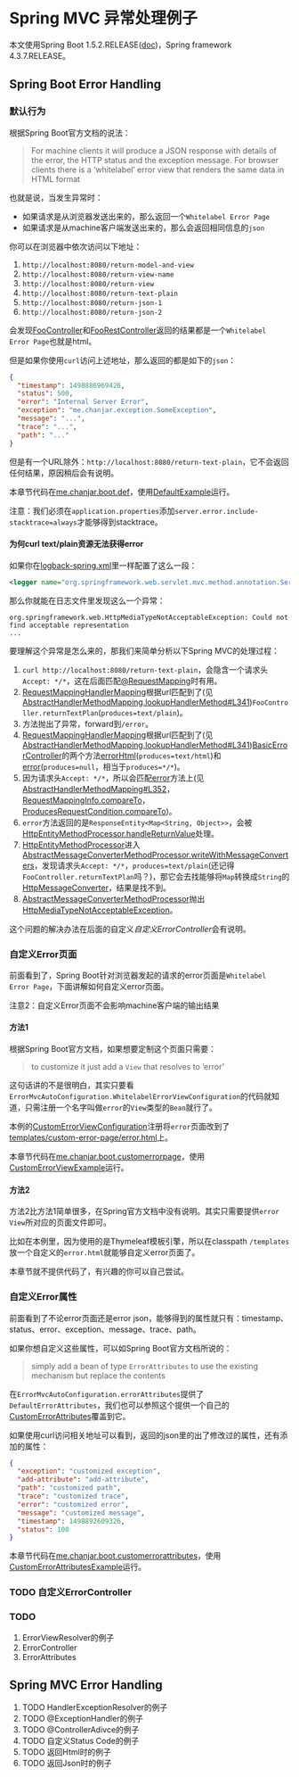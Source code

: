 # Spring MVC 异常处理例子

本文使用Spring Boot 1.5.2.RELEASE([doc][spring-boot-doc])，Spring framework 4.3.7.RELEASE。

## Spring Boot Error Handling

### 默认行为

根据Spring Boot官方文档的说法：

> For machine clients it will produce a JSON response with details of the error, the HTTP status and the exception message. For browser clients there is a ‘whitelabel’ error view that renders the same data in HTML format

也就是说，当发生异常时：

* 如果请求是从浏览器发送出来的，那么返回一个`Whitelabel Error Page`
* 如果请求是从machine客户端发送出来的，那么会返回相同信息的`json`

你可以在浏览器中依次访问以下地址：

1. `http://localhost:8080/return-model-and-view`
1. `http://localhost:8080/return-view-name`
1. `http://localhost:8080/return-view`
1. `http://localhost:8080/return-text-plain`
1. `http://localhost:8080/return-json-1`
1. `http://localhost:8080/return-json-2`

会发现[FooController][def-foo]和[FooRestController][def-foo-rest]返回的结果都是一个`Whitelabel Error Page`也就是html。

但是如果你使用`curl`访问上述地址，那么返回的都是如下的`json`：

```json
{
  "timestamp": 1498886969426,
  "status": 500,
  "error": "Internal Server Error",
  "exception": "me.chanjar.exception.SomeException",
  "message": "...",
  "trace": "...",
  "path": "..."
}
```

但是有一个URL除外：`http://localhost:8080/return-text-plain`，它不会返回任何结果，原因稍后会有说明。

本章节代码在[me.chanjar.boot.def][pkg-me.chanjar.boot.def]，使用[DefaultExample][boot-DefaultExample]运行。

注意：我们必须在`application.properties`添加`server.error.include-stacktrace=always`才能够得到stacktrace。

#### 为何curl text/plain资源无法获得error

如果你在[logback-spring.xml][logback-spring.xml]里一样配置了这么一段：

```xml
<logger name="org.springframework.web.servlet.mvc.method.annotation.ServletInvocableHandlerMethod" level="TRACE"/>
```

那么你就能在日志文件里发现这么一个异常：

```
org.springframework.web.HttpMediaTypeNotAcceptableException: Could not find acceptable representation
...
```

要理解这个异常是怎么来的，那我们来简单分析以下Spring MVC的处理过程：

1. `curl http://localhost:8080/return-text-plain`，会隐含一个请求头`Accept: */*`，这在后面匹配[@RequestMapping][RequestMapping]时有用。
1. [RequestMappingHandlerMapping][RequestMappingHandlerMapping]根据url匹配到了(见[AbstractHandlerMethodMapping.lookupHandlerMethod#L341][AbstractHandlerMethodMapping_L341])`FooController.returnTextPlan`(`produces=text/plain`)。
1. 方法抛出了异常，forward到`/error`。
1. [RequestMappingHandlerMapping][RequestMappingHandlerMapping]根据url匹配到了(见[AbstractHandlerMethodMapping.lookupHandlerMethod#L341][AbstractHandlerMethodMapping_L341])[BasicErrorController][BasicErrorController]的两个方法[errorHtml][BasicErrorController_errorHtml](`produces=text/html`)和[error][BasicErrorController_error](`produces=null`，相当于`produces=*/*`)。
1. 因为请求头`Accept: */*`，所以会匹配[error][BasicErrorController_error]方法上(见[AbstractHandlerMethodMapping#L352][AbstractHandlerMethodMapping_L352]，[RequestMappingInfo.compareTo][RequestMappingInfo_L266]，[ProducesRequestCondition.compareTo][ProducesRequestCondition_L235])。
1. `error`方法返回的是`ResponseEntity<Map<String, Object>>`，会被[HttpEntityMethodProcessor.handleReturnValue][HttpEntityMethodProcessor_L159]处理。
1. [HttpEntityMethodProcessor][HttpEntityMethodProcessor]进入[AbstractMessageConverterMethodProcessor.writeWithMessageConverters][AbstractMessageConverterMethodProcessor_L163]，发现请求头`Accept: */*`，`produces=text/plain`(还记得`FooController.returnTextPlan`吗？)，那它会去找能够将`Map`转换成`String`的[HttpMessageConverter][HttpMessageConverter]，结果是找不到。
1. [AbstractMessageConverterMethodProcessor][AbstractMessageConverterMethodProcessor]抛出[HttpMediaTypeNotAcceptableException][AbstractMessageConverterMethodProcessor_L259]。

这个问题的解决办法在后面的自定义*自定义ErrorController*会有说明。

### 自定义Error页面

前面看到了，Spring Boot针对浏览器发起的请求的error页面是`Whitelabel Error Page`，下面讲解如何自定义error页面。


注意2：自定义Error页面不会影响machine客户端的输出结果

#### 方法1

根据Spring Boot官方文档，如果想要定制这个页面只需要：

> to customize it just add a `View` that resolves to ‘error’

这句话讲的不是很明白，其实只要看`ErrorMvcAutoConfiguration.WhitelabelErrorViewConfiguration`的代码就知道，只需注册一个名字叫做`error`的`View`类型的`Bean`就行了。

本例的[CustomErrorViewConfiguration][boot-CustomErrorViewConfiguration]注册将`error`页面改到了[templates/custom-error-page/error.html][boot-custom-error-page-error-html]上。

本章节代码在[me.chanjar.boot.customerrorpage][pkg-me.chanjar.boot.customerrorpage]，使用[CustomErrorViewExample][boot-CustomErrorViewExample]运行。

#### 方法2

方法2比方法1简单很多，在Spring官方文档中没有说明。其实只需要提供`error` `View`所对应的页面文件即可。

比如在本例里，因为使用的是Thymeleaf模板引擎，所以在classpath `/templates`放一个自定义的`error.html`就能够自定义error页面了。

本章节就不提供代码了，有兴趣的你可以自己尝试。

### 自定义Error属性

前面看到了不论error页面还是error json，能够得到的属性就只有：timestamp、status、error、exception、message、trace、path。

如果你想自定义这些属性，可以如Spring Boot官方文档所说的：

> simply add a bean of type `ErrorAttributes` to use the existing mechanism but replace the contents

在`ErrorMvcAutoConfiguration.errorAttributes`提供了`DefaultErrorAttributes`，我们也可以参照这个提供一个自己的[CustomErrorAttributes][boot-CustomErrorAttributes]覆盖到它。

如果使用curl访问相关地址可以看到，返回的json里的出了修改过的属性，还有添加的属性：

```json
{
  "exception": "customized exception",
  "add-attribute": "add-attribute",
  "path": "customized path",
  "trace": "customized trace",
  "error": "customized error",
  "message": "customized message",
  "timestamp": 1498892609326,
  "status": 100
}
```

本章节代码在[me.chanjar.boot.customerrorattributes][pkg-me.chanjar.boot.customerrorattributes]，使用[CustomErrorAttributesExample][boot-CustomErrorAttributesExample]运行。



### TODO 自定义ErrorController


 

### TODO

1. ErrorViewResolver的例子
1. ErrorController
1. ErrorAttributes


## Spring MVC Error Handling

1. TODO HandlerExceptionResolver的例子
1. TODO @ExceptionHandler的例子
1. TODO @ControllerAdivce的例子
1. TODO 自定义Status Code的例子
1. TODO 返回Html时的例子
1. TODO 返回Json时的例子


  [spring-boot-doc]: http://docs.spring.io/spring-boot/docs/1.5.4.RELEASE/reference/htmlsingle/#boot-features-error-handling
  [RequestMapping]: https://github.com/spring-projects/spring-framework/blob/v4.3.7.RELEASE/spring-web/src/main/java/org/springframework/web/bind/annotation/RequestMapping.java
  [RequestMappingHandlerMapping]: https://github.com/spring-projects/spring-framework/blob/v4.3.7.RELEASE/spring-webmvc/src/main/java/org/springframework/web/servlet/mvc/method/annotation/RequestMappingHandlerMapping.java
  [AbstractHandlerMethodMapping_L341]: https://github.com/spring-projects/spring-framework/blob/v4.3.7.RELEASE/spring-webmvc/src/main/java/org/springframework/web/servlet/handler/AbstractHandlerMethodMapping.java#L341
  [AbstractHandlerMethodMapping_L352]: https://github.com/spring-projects/spring-framework/blob/v4.3.7.RELEASE/spring-webmvc/src/main/java/org/springframework/web/servlet/handler/AbstractHandlerMethodMapping.java#L352 
  [BasicErrorController]: https://github.com/spring-projects/spring-boot/blob/v1.5.2.RELEASE/spring-boot-autoconfigure/src/main/java/org/springframework/boot/autoconfigure/web/BasicErrorController.java
  [BasicErrorController_errorHtml]: https://github.com/spring-projects/spring-boot/blob/v1.5.2.RELEASE/spring-boot-autoconfigure/src/main/java/org/springframework/boot/autoconfigure/web/BasicErrorController.java#L86
  [BasicErrorController_error]: https://github.com/spring-projects/spring-boot/blob/v1.5.2.RELEASE/spring-boot-autoconfigure/src/main/java/org/springframework/boot/autoconfigure/web/BasicErrorController.java#L98
  [RequestMappingInfo_L266]: https://github.com/spring-projects/spring-framework/blob/v4.3.7.RELEASE/spring-webmvc/src/main/java/org/springframework/web/servlet/mvc/method/RequestMappingInfo.java#L266
  [ProducesRequestCondition_L235]: https://github.com/spring-projects/spring-framework/blob/v4.3.7.RELEASE/spring-webmvc/src/main/java/org/springframework/web/servlet/mvc/condition/ProducesRequestCondition.java#L235
  [HttpEntityMethodProcessor_L159]: https://github.com/spring-projects/spring-framework/blob/v4.3.7.RELEASE/spring-webmvc/src/main/java/org/springframework/web/servlet/mvc/method/annotation/HttpEntityMethodProcessor.java#L159
  [HttpEntityMethodProcessor]: https://github.com/spring-projects/spring-framework/blob/v4.3.7.RELEASE/spring-webmvc/src/main/java/org/springframework/web/servlet/mvc/method/annotation/HttpEntityMethodProcessor.java
  [AbstractMessageConverterMethodProcessor]: https://github.com/spring-projects/spring-framework/blob/v4.3.7.RELEASE/spring-webmvc/src/main/java/org/springframework/web/servlet/mvc/method/annotation/AbstractMessageConverterMethodProcessor.java
  [AbstractMessageConverterMethodProcessor_L259]: https://github.com/spring-projects/spring-framework/blob/v4.3.7.RELEASE/spring-webmvc/src/main/java/org/springframework/web/servlet/mvc/method/annotation/AbstractMessageConverterMethodProcessor.java#L259
  [AbstractMessageConverterMethodProcessor_L163]: https://github.com/spring-projects/spring-framework/blob/v4.3.7.RELEASE/spring-webmvc/src/main/java/org/springframework/web/servlet/mvc/method/annotation/AbstractMessageConverterMethodProcessor.java#L163
  [HttpMessageConverter]: https://github.com/spring-projects/spring-framework/blob/v4.3.7.RELEASE/spring-web/src/main/java/org/springframework/http/converter/HttpMessageConverter.java
  
  [def-foo]: src/main/java/me/chanjar/controllers/FooController.java
  [def-foo-rest]: src/main/java/me/chanjar/controllers/FooRestController.java
  
  [pkg-me.chanjar.boot.def]: src/main/java/me/chanjar/boot/def
  [boot-CustomErrorViewConfiguration]: src/main/java/me/chanjar/boot/customerrorpage/CustomErrorViewConfiguration.java
  [boot-DefaultExample]: src/main/java/me/chanjar/boot/def/DefaultExample.java
  
  [pkg-me.chanjar.boot.customerrorpage]: src/main/java/me/chanjar/boot/customerrorpage
  [boot-custom-error-page-error-html]: src/main/resources/templates/custom-error-page/error.html
  [boot-CustomErrorViewExample]: src/main/java/me/chanjar/boot/customerrorpage/CustomErrorViewExample.java
  
  [pkg-me.chanjar.boot.customerrorattributes]: src/main/java/me/chanjar/boot/customerrorattributes
  [boot-CustomErrorAttributes]: src/main/java/me/chanjar/boot/customerrorattributes/CustomErrorAttributes.java
  [boot-CustomErrorAttributesExample]: src/main/java/me/chanjar/boot/customerrorattributes/CustomErrorAttributesExample.java

  [logback-spring.xml]: src/main/resources/logback-spring.xml
